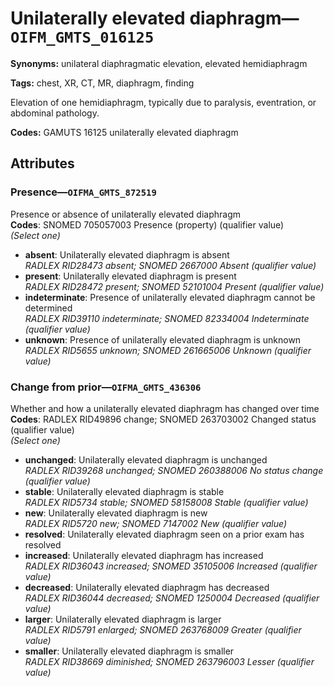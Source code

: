 # Unilaterally elevated diaphragm—`OIFM_GMTS_016125`

**Synonyms:** unilateral diaphragmatic elevation, elevated hemidiaphragm

**Tags:** chest, XR, CT, MR, diaphragm, finding

Elevation of one hemidiaphragm, typically due to paralysis, eventration, or abdominal pathology.

**Codes:** GAMUTS 16125 unilaterally elevated diaphragm

## Attributes

### Presence—`OIFMA_GMTS_872519`

Presence or absence of unilaterally elevated diaphragm  
**Codes**: SNOMED 705057003 Presence (property) (qualifier value)  
*(Select one)*

- **absent**: Unilaterally elevated diaphragm is absent  
_RADLEX RID28473 absent; SNOMED 2667000 Absent (qualifier value)_
- **present**: Unilaterally elevated diaphragm is present  
_RADLEX RID28472 present; SNOMED 52101004 Present (qualifier value)_
- **indeterminate**: Presence of unilaterally elevated diaphragm cannot be determined  
_RADLEX RID39110 indeterminate; SNOMED 82334004 Indeterminate (qualifier value)_
- **unknown**: Presence of unilaterally elevated diaphragm is unknown  
_RADLEX RID5655 unknown; SNOMED 261665006 Unknown (qualifier value)_

### Change from prior—`OIFMA_GMTS_436306`

Whether and how a unilaterally elevated diaphragm has changed over time  
**Codes**: RADLEX RID49896 change; SNOMED 263703002 Changed status (qualifier value)  
*(Select one)*

- **unchanged**: Unilaterally elevated diaphragm is unchanged  
_RADLEX RID39268 unchanged; SNOMED 260388006 No status change (qualifier value)_
- **stable**: Unilaterally elevated diaphragm is stable  
_RADLEX RID5734 stable; SNOMED 58158008 Stable (qualifier value)_
- **new**: Unilaterally elevated diaphragm is new  
_RADLEX RID5720 new; SNOMED 7147002 New (qualifier value)_
- **resolved**: Unilaterally elevated diaphragm seen on a prior exam has resolved  
- **increased**: Unilaterally elevated diaphragm has increased  
_RADLEX RID36043 increased; SNOMED 35105006 Increased (qualifier value)_
- **decreased**: Unilaterally elevated diaphragm has decreased  
_RADLEX RID36044 decreased; SNOMED 1250004 Decreased (qualifier value)_
- **larger**: Unilaterally elevated diaphragm is larger  
_RADLEX RID5791 enlarged; SNOMED 263768009 Greater (qualifier value)_
- **smaller**: Unilaterally elevated diaphragm is smaller  
_RADLEX RID38669 diminished; SNOMED 263796003 Lesser (qualifier value)_